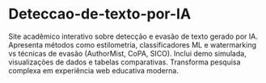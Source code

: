 # Deteccao-de-texto-por-IA
Site acadêmico interativo sobre detecção e evasão de texto gerado por IA. Apresenta métodos como estilometria, classificadores ML e watermarking vs técnicas de evasão (AuthorMist, CoPA, SICO). Inclui demo simulada, visualizações de dados e tabelas comparativas. Transforma pesquisa complexa em experiência web educativa moderna.
